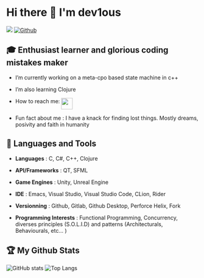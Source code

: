 # Hi there 👋 I'm dev1ous

![](https://visitor-badge.laobi.icu/badge?page_id=dev1ous.dev1ous)
[![Github](https://img.shields.io/github/followers/dev1ous?label=Follow&style=social)](https://github.com/dev1ous)

## :mortar_board: Enthusiast learner and glorious coding mistakes maker

- I’m currently working on a meta-cpo based state machine in c++ <p align="center">
- I’m also learning Clojure <p align="center">
- How to reach me: [<img align="top" width="30px" height="30px" src="https://github.com/serendatapy/serendatapy/raw/main/assets/icons8-linkedin-circled.gif" />](https://www.linkedin.com/in/grégoire-faltrauer-b50b82228) <p align="center">
- Fun fact about me : I have a knack for finding lost things. Mostly dreams, posivity and faith in humanity

## :school_satchel: Languages and Tools
  
  - **Languages** : C, C#, C++, Clojure <p align="center">
  - **API/Frameworks** : QT, SFML <p align="center">
  - **Game Engines** : Unity, Unreal Engine <p align="center">
  - **IDE** : Emacs, Visual Studio, Visual Studio Code, CLion, Rider <p align="center">
  - **Versionning** : Github, Gitlab, Github Desktop, Perforce Helix, Fork <p align="center">
  - **Programming Interests** : Functional Programming, Concurrency, diverses principles (S.O.L.I.D) and patterns (Architecturals, Behaviourals, etc... ) <p align="center">

## :trophy: My Github Stats

![GitHub stats](https://github-readme-stats.vercel.app/api?username=dev1ous&show_icons=true&theme=algolia)
![Top Langs](https://github-readme-stats.vercel.app/api/top-langs/?username=dev1ous&theme=algolia)

